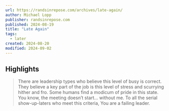 ```yaml
---
url: https://randsinrepose.com/archives/late-again/
author: Michael Lopp
publisher: randsinrepose.com
published: 2024-08-19
title: "Late Again"
tags:
  - later
created: 2024-08-20
modified: 2024-09-02
---
```


## Highlights

> There are leadership types who believe this level of busy is correct. They believe a key part of the job is this level of stress and scurrying hither and fro. Some humans find a modicum of pride in this state. You know, the meeting doesn’t start… without me. To all the serial show-up-laters who meet this criteria, You are a failing leader.

